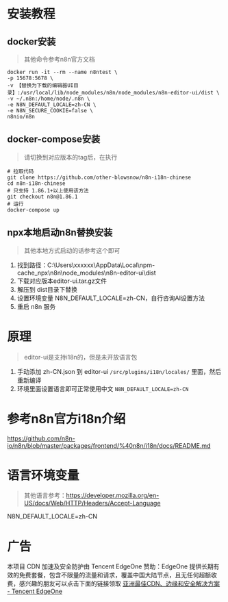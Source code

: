 
# 安装教程
## docker安装
> 其他命令参考n8n官方文档
```shell
docker run -it --rm --name n8ntest \
-p 15678:5678 \
-v 【替换为下载的编辑器UI目录】:/usr/local/lib/node_modules/n8n/node_modules/n8n-editor-ui/dist \
-v ~/.n8n:/home/node/.n8n \
-e N8N_DEFAULT_LOCALE=zh-CN \
-e N8N_SECURE_COOKIE=false \
n8nio/n8n
```

## docker-compose安装
> 请切换到对应版本的tag后，在执行
```shell
# 拉取代码
git clone https://github.com/other-blowsnow/n8n-i18n-chinese
cd n8n-i18n-chinese
# 只支持 1.86.1+以上使用该方法
git checkout n8n@1.86.1
# 运行
docker-compose up
``` 

## npx本地启动n8n替换安装
> 其他本地方式启动的话参考这个即可
1. 找到路径：C:\Users\xxxxxx\AppData\Local\npm-cache\_npx\n8n\node_modules\n8n-editor-ui\dist
2. 下载对应版本editor-ui.tar.gz文件
4. 解压到 dist目录下替换
5. 设置环境变量 N8N_DEFAULT_LOCALE=zh-CN，自行咨询AI设置方法
6. 重启 n8n 服务

# 原理
> editor-ui是支持i18n的，但是未开放语言包

1. 手动添加 zh-CN.json 到 editor-ui `/src/plugins/i18n/locales/` 里面，然后重新编译
2. 环境里面设置语言即可正常使用中文  `N8N_DEFAULT_LOCALE=zh-CN`

# 参考n8n官方i18n介绍
https://github.com/n8n-io/n8n/blob/master/packages/frontend/%40n8n/i18n/docs/README.md

# 语言环境变量
> 其他语言参考：https://developer.mozilla.org/en-US/docs/Web/HTTP/Headers/Accept-Language

N8N_DEFAULT_LOCALE=zh-CN


# 广告
本项目 CDN 加速及安全防护由 Tencent EdgeOne 赞助：EdgeOne 提供长期有效的免费套餐，包含不限量的流量和请求，覆盖中国大陆节点，且无任何超额收费，感兴趣的朋友可以点击下面的链接领取
[亚洲最佳CDN、边缘和安全解决方案 - Tencent EdgeOne](https://edgeone.ai/zh?from=github)
